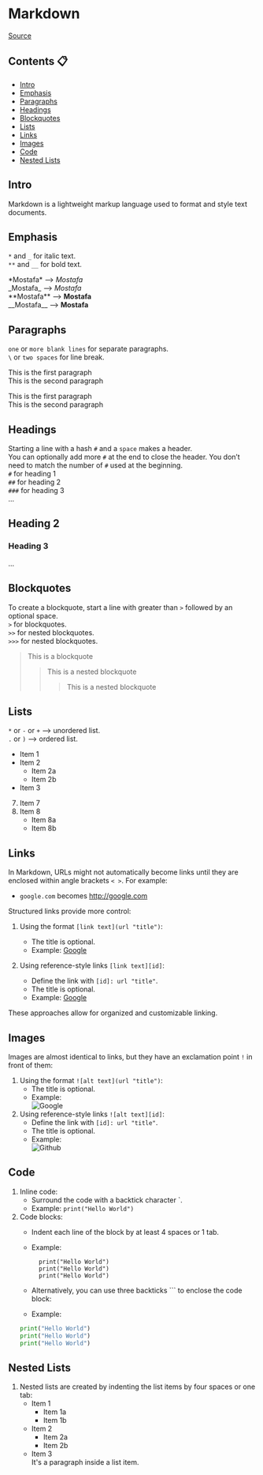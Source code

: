 
# Markdown
[Source](https://commonmark.org/help/tutorial/)

## Contents :clipboard:
- [Intro](#intro)
- [Emphasis](#emphasis)
- [Paragraphs](#paragraphs)
- [Headings](#headings)
- [Blockquotes](#blockquotes)
- [Lists](#lists)
- [Links](#links)
- [Images](#images)
- [Code](#code)
- [Nested Lists](#nested-lists)



## Intro
Markdown is a lightweight markup language used to format and style text documents.


## Emphasis
`*` and `_` for italic text.  
`**` and `__` for bold text.

\*Mostafa\* --> *Mostafa*  
\_Mostafa\_ --> _Mostafa_  
\*\*Mostafa\*\* --> **Mostafa**  
\_\_Mostafa\_\_ --> __Mostafa__

## Paragraphs
`one` or `more blank lines` for separate paragraphs.  
`\` or `two spaces` for line break.

This is the first paragraph  
This is the second paragraph  
<!-- second paragraph is separated from the first one by a blank line -->

This is the first paragraph\
This is the second paragraph

## Headings
Starting a line with a hash `#` and a `space` makes a header.  
You can optionally add more `#` at the end to close the header. You don’t need to match the number of `#` used at the beginning.  
`#` for heading 1  
`##` for heading 2  
`###` for heading 3  
...  


## Heading 2 ###
### Heading 3
...

## Blockquotes
To create a blockquote, start a line with greater than `>` followed by an optional space.  
`>` for blockquotes.  
`>>` for nested blockquotes.  
`>>>` for nested blockquotes.  

> This is a blockquote
>
>> This is a nested blockquote
>>
>>> This is a nested blockquote

## Lists
`*` or `-` or `+` --> unordered list.  
`.` or `)` --> ordered list.

- Item 1  
- Item 2
    - Item 2a
    - Item 2b
- Item 3

7. Item 7
8. Item 8
    * Item 8a
    * Item 8b


## Links

In Markdown, URLs might not automatically become links until they are enclosed within angle brackets `< >`. For example:

- `google.com` becomes <http://google.com>

Structured links provide more control:

1. Using the format `[link text](url "title")`:
   - The title is optional.
   - Example: [Google](https://google.com "Google")

2. Using reference-style links `[link text][id]`:
   - Define the link with `[id]: url "title"`.
   - The title is optional.
   - Example: [Google][google]

These approaches allow for organized and customizable linking.


[google]: https://google.com "Google"  


## Images
Images are almost identical to links, but they have an exclamation point `!` in front of them:

1. Using the format `![alt text](url "title")`:
   - The title is optional.
   - Example:  
   ![Google](https://www.google.com/images/branding/googlelogo/1x/googlelogo_color_272x92dp.png "Google")
2. Using reference-style links `![alt text][id]`:
   - Define the link with `[id]: url "title"`.
   - The title is optional.
   - Example:  
   ![Github][github]

[github]: https://github.githubassets.com/images/modules/logos_page/GitHub-Mark.png "Github"

## Code
1. Inline code:  
   - Surround the code with a backtick character `.
   - Example: `print("Hello World")`
2. Code blocks:
    - Indent each line of the block by at least 4 spaces or 1 tab.
    - Example:  

            print("Hello World")  
            print("Hello World")  
            print("Hello World")   

    - Alternatively, you can use three backticks ``` to enclose the code block:
    - Example:  
    ``` python
    print("Hello World")
    print("Hello World")
    print("Hello World")
    ```

## Nested Lists
1. Nested lists are created by indenting the list items by four spaces or one tab:
    - Item 1
        - Item 1a
        - Item 1b
    - Item 2
        - Item 2a
        - Item 2b
    - Item 3  
        It's a paragraph inside a list item. 